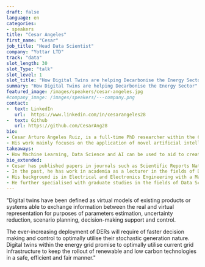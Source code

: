 ```yaml
---
draft: false
language: en
categories:
- speakers
title: "Cesar Angeles"
first_name: "Cesar"
job_title: "Head Data Scientist"
company: "Yottar LTD"
track: "data"
slot_length: 30
slot_Type: "talk"
slot_level: 1
slot_title: "How Digital Twins are helping Decarbonise the Energy Sector"
summary: "How Digital Twins are helping Decarbonise the Energy Sector"
featured_image: /images/speakers/cesar-angeles.jpg
#company_image: /images/speakers/---company.png
contact:
-  text: LinkedIn
   url:  https://www.linkedin.com/in/cesarangeles28
-  text: Github
   url: https://github.com/CesarAng28
bio:
- Cesar Arturo Angeles Ruiz, is a full-time PhD researcher within the CDT in Environmental Intelligence at the University of Exeter in the UK and part-time Data Scientist for the energy system at Yottar LTD.
- His work mainly focuses on the application of novel artificial intelligence and data science algorithms to understand the behaviour of cyber-physical systems - more specifically the energy system to improve people’s quality of life and their environment through technology.
takeaways:
- How Machine Learning, Data Science and AI can be used to aid to create technologies and processes where environment, society and industry form symbiotic relations for a better future.
bio_extended:
- Cesar has published papers in journals such as Scientific Reports Nature and presented novel research projects in conferences around the world.
- In the past, he has work in academia as a lecturer in the fields of Data Science, control theory and engineering within the department of Engineering for Innovation Studies at the Iberoamerican University in Mexico City. 
- His background is in Electrical and Electronics Engineering with a Master’s degree in Nanoelectronics and Nanotechnology from the University of Southampton and an Control Systems Engineering diploma at the University of Stanford, California.
- He further specialised with graduate studies in the fields of Data Science, Machine Learning and Embedded Intelligence at the University of Southampton and Heriot-Watt University in the UK applied to control systems and digital twin development.
---
```


"Digital twins have been defined as virtual models of existing products or systems able to exchange information between the real and virtual representation for purposes of parameters estimation, uncertainty reduction, scenario planning, decision-making support and control.

The ever-increasing deployment of DERs will require of faster decision making and control to optimally utilise their stochastic generation nature.
Digital twins within the energy grid promise to optimally utilise current grid infrastructure to keep the rollout of renewable and low carbon technologies in a safe, efficient and fair manner."
